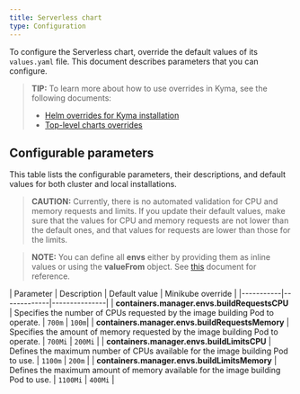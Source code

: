```yaml
---
title: Serverless chart
type: Configuration
---
```


To configure the Serverless chart, override the default values of its `values.yaml` file. This document describes parameters that you can configure.

>**TIP:** To learn more about how to use overrides in Kyma, see the following documents:
>* [Helm overrides for Kyma installation](/root/kyma/#configuration-helm-overrides-for-kyma-installation)
>* [Top-level charts overrides](/root/kyma/#configuration-helm-overrides-for-kyma-installation-top-level-charts-overrides)

## Configurable parameters

This table lists the configurable parameters, their descriptions, and default values for both cluster and local installations.

>**CAUTION:** Currently, there is no automated validation for CPU and memory requests and limits. If you update their default values, make sure that the values for CPU and memory requests are not lower than the default ones, and that values for requests are lower than those for the limits.

>**NOTE:** You can define all **envs** either by providing them as inline values or using the **valueFrom** object. See [this](https://github.com/kyma-project/rafter/tree/master/charts/rafter-controller-manager#change-values-for-envs-parameters) document for reference.

| Parameter | Description | Default value | Minikube override |
|-----------|-------------|---------------|
| **containers.manager.envs.buildRequestsCPU** | Specifies the number of CPUs requested by the image building Pod to operate. | `700m` | `100m`|
| **containers.manager.envs.buildRequestsMemory** | Specifies the amount of memory requested by the image building Pod to operate.  | `700Mi` | `200Mi` |
| **containers.manager.envs.buildLimitsCPU** | Defines the maximum number of CPUs available for the image building Pod to use. | `1100m` | `200m` |
| **containers.manager.envs.buildLimitsMemory** | Defines the maximum amount of memory available for the image building Pod to use. | `1100Mi` | `400Mi` |
